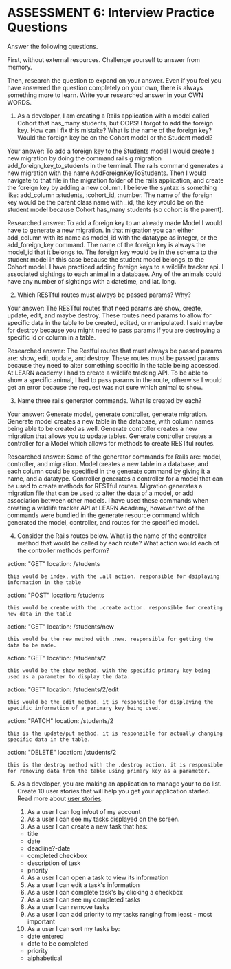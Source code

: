 # ASSESSMENT 6: Interview Practice Questions
Answer the following questions.

First, without external resources. Challenge yourself to answer from memory.

Then, research the question to expand on your answer. Even if you feel you have answered the question completely on your own, there is always something more to learn. Write your researched answer in your OWN WORDS.

1. As a developer, I am creating a Rails application with a model called Cohort that has_many students, but OOPS! I forgot to add the foreign key. How can I fix this mistake? What is the name of the foreign key? Would the foreign key be on the Cohort model or the Student model?

  Your answer: To add a foreign key to the Students model I would create a new migration by doing the command rails g migration add_foreign_key_to_students in the terminal. The rails command generates a new migration with the name AddForeignKeyToStudents. Then I would navigate to that file in the migration folder of the rails application, and create the foreign key by adding a new column. I believe the syntax is something like: add_column :students, :cohort_id, :number. The name of the foreign key would be the parent class name with _id, the key would be on the student model because Cohort has_many students (so cohort is the parent).

  Researched answer: To add a foreign key to an already made Model I would have to generate a new migration. In that migration you can either add_column with its name as model_id with the datatype as integer, or the add_foreign_key command. The name of the foreign key is always the model_id that it belongs to. The foreign key would be in the schema to the student model in this case because the student model belongs_to the Cohort model. I have practiced adding foreign keys to a wildlife tracker api. I associated sightings to each animal in a database. Any of the animals could have any number of sightings with a datetime, and lat. long.



2. Which RESTful routes must always be passed params? Why?

  Your answer: The RESTful routes that need params are show, create, update, edit, and maybe destroy. These routes need params to allow for specific data in the table to be created, edited, or manipulated. I said maybe for destroy because you might need to pass params if you are destroying a specific id or column in a table. 

  Researched answer: The Restful routes that must always be passed params are: show, edit, update, and destroy. These routes must be passed params because they need to alter something specific in the table being accessed. At LEARN academy I had to create a wildlife tracking API. To be able to show a specific animal, I had to pass params in the route, otherwise I would get an error because the request was not sure which animal to show.



3. Name three rails generator commands. What is created by each?

  Your answer: Generate model, generate controller, generate migration. Generate model creates a new table in the database, with column names being able to be created as well. Generate controller creates a new migration that allows you to update tables. Generate controller creates a controller for a Model which allows for methods to create RESTful routes.

  Researched answer: Some of the generator commands for Rails are: model, controller, and migration. Model creates a new table in a database, and each column could be specified in the generate command by giving it a name, and a datatype. Controller generates a controller for a model that can be used to create methods for RESTful routes. Migration generates a migration file that can be used to alter the data of a model, or add association between other models. I have used these commands when creating a wildlife tracker API at LEARN Academy, however two of the commands were bundled in the generate resource command which generated the model, controller, and routes for the specified model.



4. Consider the Rails routes below. What is the name of the controller method that would be called by each route? What action would each of the controller methods perform?

action: "GET"    location: /students 
```      
this would be index, with the .all action. responsible for dsiplaying information in the table
```

action: "POST"   location: /students   
```    
this would be create with the .create action. responsible for creating new data in the table
```

action: "GET"    location: /students/new  
```
this would be the new method with .new. responsible for getting the data to be made.
```

action: "GET"    location: /students/2  
```
this would be the show method. with the specific primary key being used as a parameter to display the data.
```

action: "GET"    location: /students/2/edit  
```  
this would be the edit method. it is responsible for displaying the specific information of a parimary key being used. 
```

action: "PATCH"  location: /students/2
```      
this is the update/put method. it is responsible for actually changing specific data in the table.
```

action: "DELETE" location: /students/2      
```
this is the destroy method with the .destroy action. it is responsible for removing data from the table using primary key as a parameter.
```



5. As a developer, you are making an application to manage your to do list. Create 10 user stories that will help you get your application started. Read more about [user stories](https://www.atlassian.com/agile/project-management/user-stories).


    1. As a user I can log in/out of my account
    2. As a user I can see my tasks displayed on the screen.
    3. As a user I can create a new task that has:
    - title
    - date
    - deadline?-date
    - completed checkbox
    - description of task
    - priority
    4. As a user I can open a task to view its information
    5. As a user I can edit a task's information
    6. As a user I can complete task's by clicking a checkbox
    7. As a user I can see my completed tasks
    8. As a user I can remove tasks
    9. As a user I can add priority to my tasks ranging from least - most important 
    10. As a user I can sort my tasks by:
    - date entered
    - date to be completed
    - priority
    - alphabetical



